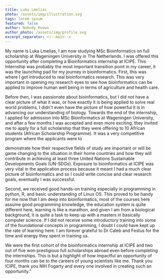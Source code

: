 ```yaml
---
title: Luka Lmelias
photo: /assets/img/illustration.svg
tags: lorem ipsum
featured: false
author: Nobody Knows
author_photo: /assets/img/profile.svg
excerpt_separator: <!--main-->
---
```


<!--main-->

My name is Luka Lmelias, I am now studying MSc Bioinformatics on full scholarship at Wageningen University in The Netherlands. I was offered this opportunity after completing a Bioinformatics internship at ICIPE. This Internship was probably the most important transition point in my career, it was the launching pad for my journey in bioinformatics. First, this was where I got introduced to real bioinformatics research. This was very important in opening my research eyes to see how bioinformatics can be applied to improve human well being in terms of agriculture and health care.  

Before then, I was passionate about bioinformatics, but I did not have a clear picture of what it was, or how exactly it is being applied to solve real world problems, I didn't even have the picture of how powerful it is in advancing our understanding of biology. Towards the end of the internship, I applied for admission into MSc Bioinformatics at Wageningen University, and after a few months I was accepted and even more exciting, they invited me to apply for a full scholarship that they were offering to 10 African students (African Scholarship Programme). It was a very competitive program where the applicants were to 

demonstrate how their respective fields of study are important or will be game changing to the situation in their home countries and how they will contribute in achieving at least three United Nations Sustainable Developments Goals (UN-SDGs).  Exposure to bioinformatics at ICIPE was very vital in the application process because it meant I had a much clear picture of bioinformatics and so I could write concise and clear research goals, eventually I was successful. 

Second, we received good hands-on training especially in programming in python, R, and basic understanding of Linux OS. This proved to be handy for me now that I am deep into bioinformatics, most of the courses here assume good programming knowledge, the education system is quite different here, learning is like a marathon, and given I am from a biological background, it is quite a task to keep up with a masters in basically computer science. If I did not receive some introductory training into some of the foundational concepts in programming, I doubt I could have kept up the rate of learning here. I am forever grateful to Dr Caleb and Festus for the time and energy they spent in training us.  

We were the first cohort of the bioinformatics internship at ICIPE and two out of five won prestigious full scholarships abroad even before completing the internships. This is but a highlight of how impactful an opportunity of four months can be to the careers of young scientists like me. Thank you ICIPE, thank you NIH Fogarty and every one involved in creating such an opportunity."

